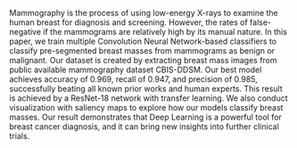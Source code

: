 Mammography is the process of using low-energy X-rays to examine the human breast for diagnosis and screening. However, the rates of false-negative if the mammograms are relatively high by its manual nature. In this paper, we train multiple Convolution Neural Network-based classifiers to classify pre-segmented breast masses from mammograms as benign or malignant. Our dataset is created by extracting breast mass images from public available mammography dataset CBIS-DDSM. Our best model achieves accuracy of 0.969, recall of 0.947, and precision of 0.985, successfully beating all known prior works and human experts. This result is achieved by a ResNet-18 network with transfer learning. We also conduct visualization with saliency maps to explore how our models classify breast masses. Our result demonstrates that Deep Learning is a powerful tool for breast cancer diagnosis, and it can bring new insights into further clinical trials.
